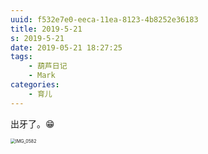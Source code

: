 ```yaml
---
uuid: f532e7e0-eeca-11ea-8123-4b8252e36183
title: 2019-5-21
s: 2019-5-21
date: 2019-05-21 18:27:25
tags:
	- 葫芦日记
	- Mark
categories:
	- 育儿
---
```


出牙了。😁



<img src="https://blog-assets.liupei.xin/assets/2019-5-21/IMG_0582.JPG-public" alt="IMG_0582" style="zoom: 50%;" />
